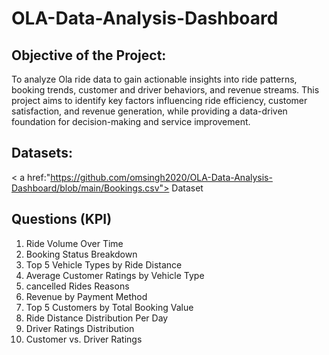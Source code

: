 # OLA-Data-Analysis-Dashboard
## Objective of the Project:
To analyze Ola ride data to gain actionable insights into ride patterns, booking trends, customer and driver behaviors, and revenue streams. This project aims to identify key factors influencing ride efficiency, customer satisfaction, and revenue generation, while providing a data-driven foundation for decision-making and service improvement.

## Datasets:
< a href:"https://github.com/omsingh2020/OLA-Data-Analysis-Dashboard/blob/main/Bookings.csv"> Dataset </a>

## Questions (KPI)
1. Ride Volume Over Time
2. Booking Status Breakdown
3. Top 5 Vehicle Types by Ride Distance
4. Average Customer Ratings by Vehicle Type
5. cancelled Rides Reasons
6. Revenue by Payment Method
7. Top 5 Customers by Total Booking Value
8. Ride Distance Distribution Per Day
9. Driver Ratings Distribution
10. Customer vs. Driver Ratings
